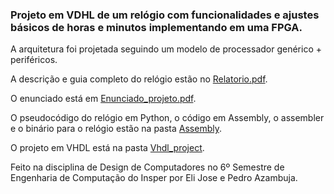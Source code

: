 ### Projeto em VDHL de um relógio com funcionalidades e ajustes básicos de horas e minutos implementando em uma FPGA.
A arquitetura foi projetada seguindo um modelo de processador genérico + periféricos.


A descrição e guia completo do relógio estão no [Relatorio.pdf](https://github.com/elijose55/Relogio/blob/master/Relatorio.pdf).


O enunciado está em [Enunciado_projeto.pdf](https://github.com/elijose55/Relogio/blob/master/Enunciado_projeto.pdf).

O pseudocódigo do relógio em Python, o código em Assembly, o assembler e o binário para o relógio estão na pasta [Assembly](https://github.com/elijose55/Relogio/tree/master/Assembly).

O projeto em VHDL está na pasta [Vhdl_project](https://github.com/elijose55/Relogio/tree/master/Vhdl_project).


Feito na disciplina de Design de Computadores no 6º Semestre de Engenharia de Computação do Insper por Eli Jose e Pedro Azambuja.
